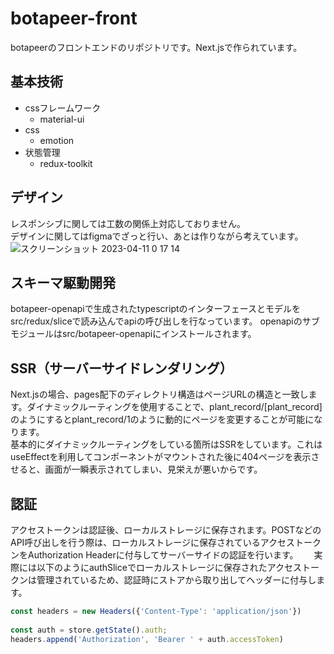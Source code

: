 # botapeer-front
botapeerのフロントエンドのリポジトリです。Next.jsで作られています。

## 基本技術
- cssフレームワーク
  - material-ui
- css
  - emotion
- 状態管理
  - redux-toolkit

## デザイン
レスポンシブに関しては工数の関係上対応しておりません。  
デザインに関してはfigmaでざっと行い、あとは作りながら考えています。
![スクリーンショット 2023-04-11 0 17 14](https://user-images.githubusercontent.com/39892315/230930911-d59eeb4b-8a97-4be5-9e9c-716be0844646.png)

## スキーマ駆動開発
botapeer-openapiで生成されたtypescriptのインターフェースとモデルをsrc/redux/sliceで読み込んでapiの呼び出しを行なっています。
openapiのサブモジュールはsrc/botapeer-openapiにインストールされます。

## SSR（サーバーサイドレンダリング）
Next.jsの場合、pages配下のディレクトリ構造はページURLの構造と一致します。ダイナミックルーティングを使用することで、plant_record/[plant_record]のようにするとplant_record/1のように動的にページを変更することが可能になります。  
基本的にダイナミックルーティングをしている箇所はSSRをしています。これはuseEffectを利用してコンポーネントがマウントされた後に404ページを表示させると、画面が一瞬表示されてしまい、見栄えが悪いからです。

## 認証
アクセストークンは認証後、ローカルストレージに保存されます。POSTなどのAPI呼び出しを行う際は、ローカルストレージに保存されているアクセストークンをAuthorization Headerに付与してサーバーサイドの認証を行います。　　
実際には以下のようにauthSliceでローカルストレージに保存されたアクセストークンは管理されているため、認証時にストアから取り出してヘッダーに付与します。
```typescript
const headers = new Headers({'Content-Type': 'application/json'})
  
const auth = store.getState().auth;
headers.append('Authorization', 'Bearer ' + auth.accessToken)
```
